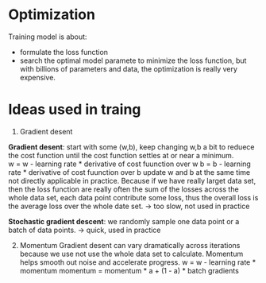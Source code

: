 # Optimization
Training model is about:
- formulate the loss function
- search the optimal model paramete to minimize the loss function, but with billions of parameters and data, the optimization is really very expensive.

# Ideas used in traing
1. Gradient desent

**Gradient desent**: start with some (w,b), keep changing w,b a bit to reduece the cost function until the cost function settles at or near a minimum.  
  w = w - learning rate * derivative of cost fuunction over w
  b = b - learning rate * derivative of cost fuunction over b
  update w and b at the same time
  not directly applicable in practice. Because if we have really larget data set, then the loss function are really often the sum of the losses across the whole data set, each data 
  point contribute some loss, thus the overall loss is the average loss over the whole date set. -> too slow, not used in practice

**Stochastic gradient descent**: we randomly sample one data point or a batch of data points. -> quick, used in practice 

2. Momentum
   Gradient desent can vary dramatically across iterations because we use not use the whole data set to calculate. Momentum helps smooth out    noise and accelerate progress.
   w = w - learning rate * momentum
   momentum = momentum * a + (1 - a) * batch gradients
   
